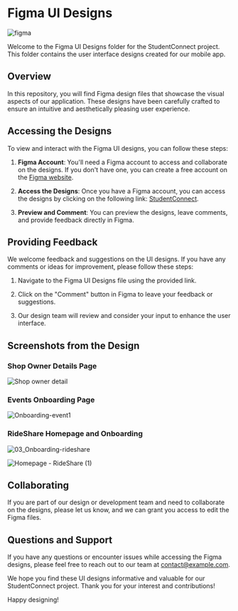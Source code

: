 # Figma UI Designs

![figma](https://github.com/Serkhani/StudentConnect/assets/102630199/3e23a655-0bd0-4151-8225-ff8588848c19)

Welcome to the Figma UI Designs folder for the StudentConnect project. This folder contains the user interface designs created for our mobile app.

## Overview

In this repository, you will find Figma design files that showcase the visual aspects of our application. These designs have been carefully crafted to ensure an intuitive and aesthetically pleasing user experience.

## Accessing the Designs

To view and interact with the Figma UI designs, you can follow these steps:

1. **Figma Account**: You'll need a Figma account to access and collaborate on the designs. If you don't have one, you can create a free account on the [Figma website](https://www.figma.com/).

2. **Access the Designs**: Once you have a Figma account, you can access the designs by clicking on the following link: [StudentConnect](https://www.figma.com/file/8Bcyd0u3wEWXTygWfJ6Z36/StudentConnect?type=design&node-id=0%3A1&mode=design&t=UJ37GxJ1Rr9y97nM-1).

3. **Preview and Comment**: You can preview the designs, leave comments, and provide feedback directly in Figma.

## Providing Feedback

We welcome feedback and suggestions on the UI designs. If you have any comments or ideas for improvement, please follow these steps:

1. Navigate to the Figma UI Designs file using the provided link.

2. Click on the "Comment" button in Figma to leave your feedback or suggestions.

3. Our design team will review and consider your input to enhance the user interface.

## Screenshots from the Design

### Shop Owner Details Page

![Shop owner detail](https://github.com/Serkhani/StudentConnect/assets/102630199/278ba270-92da-4cff-b981-a2f1888ca4c8)

### Events Onboarding Page

![Onboarding-event1](https://github.com/Serkhani/StudentConnect/assets/102630199/4f1ac6cc-a786-413b-b9ea-62c0e400e814)

### RideShare Homepage and Onboarding

![03_Onboarding-rideshare](https://github.com/Serkhani/StudentConnect/assets/102630199/fe47df8a-7c1f-4ce5-8b7c-766a90c1fee8)

![Homepage - RideShare (1)](https://github.com/Serkhani/StudentConnect/assets/102630199/f4be1676-9de4-4e07-bee5-20db017bc6aa)

## Collaborating

If you are part of our design or development team and need to collaborate on the designs, please let us know, and we can grant you access to edit the Figma files.

## Questions and Support

If you have any questions or encounter issues while accessing the Figma designs, please feel free to reach out to our team at [contact@example.com](mailto:contact@example.com).

We hope you find these UI designs informative and valuable for our StudentConnect project. Thank you for your interest and contributions!

Happy designing!
